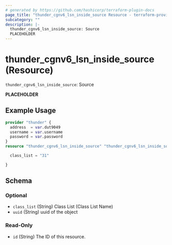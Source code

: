 ```yaml
---
# generated by https://github.com/hashicorp/terraform-plugin-docs
page_title: "thunder_cgnv6_lsn_inside_source Resource - terraform-provider-thunder"
subcategory: ""
description: |-
  thunder_cgnv6_lsn_inside_source: Source
  PLACEHOLDER
---
```


# thunder_cgnv6_lsn_inside_source (Resource)

`thunder_cgnv6_lsn_inside_source`: Source

__PLACEHOLDER__

## Example Usage

```terraform
provider "thunder" {
  address  = var.dut9049
  username = var.username
  password = var.password
}
resource "thunder_cgnv6_lsn_inside_source" "thunder_cgnv6_lsn_inside_source" {

  class_list = "31"

}
```

<!-- schema generated by tfplugindocs -->
## Schema

### Optional

- `class_list` (String) Class List (Class List Name)
- `uuid` (String) uuid of the object

### Read-Only

- `id` (String) The ID of this resource.


